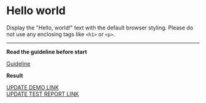 # Hello world

Display the "Hello, world!" text with the default browser styling. Please do not 
use any enclosing tags like `<h1>` or `<p>`.
___

**Read the guideline before start**

[Guideline](https://mate-academy.github.io/layout_task-guideline/)

**Result**

[UPDATE DEMO LINK](https://github.com/amserhii11/layout_hello-world/) <br>
[UPDATE TEST REPORT LINK](https://amserhii11.github.io/layout_hello-world/report/html_report/)

